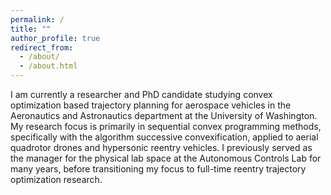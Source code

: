```yaml
---
permalink: /
title: ""
author_profile: true
redirect_from: 
  - /about/
  - /about.html
---
```



I am currently a researcher and PhD candidate studying convex optimization based trajectory planning for aerospace vehicles in the Aeronautics and Astronautics department at the University of Washington. My research focus is primarily in sequential convex programming methods, specifically with the algorithm successive convexification, applied to aerial quadrotor drones and hypersonic reentry vehicles. I previously served as the manager for the physical lab space at the Autonomous Controls Lab for many years, before transitioning my focus to full-time reentry trajectory optimization research.
